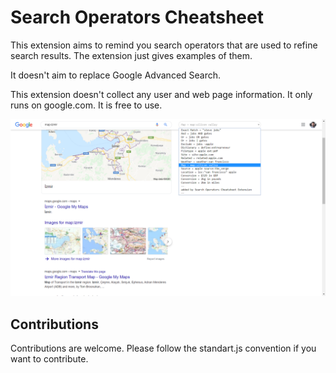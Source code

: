 # Search Operators Cheatsheet
This extension aims to remind you search operators that are used to refine search results. The extension just gives examples of them.

It doesn't aim to replace Google Advanced Search.

This extension doesn't collect any user and web page information. It only runs on google.com. It is free to use.

![Search Operators Cheatsheet](assets/original.png)

## Contributions
Contributions are welcome. Please follow the standart.js convention if you want to contribute.
